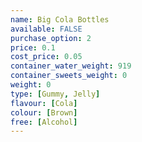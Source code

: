 ```yaml
---
name: Big Cola Bottles
available: FALSE
purchase_option: 2
price: 0.1
cost_price: 0.05
container_water_weight: 919
container_sweets_weight: 0
weight: 0
type: [Gummy, Jelly]
flavour: [Cola]
colour: [Brown]
free: [Alcohol]
---
```

